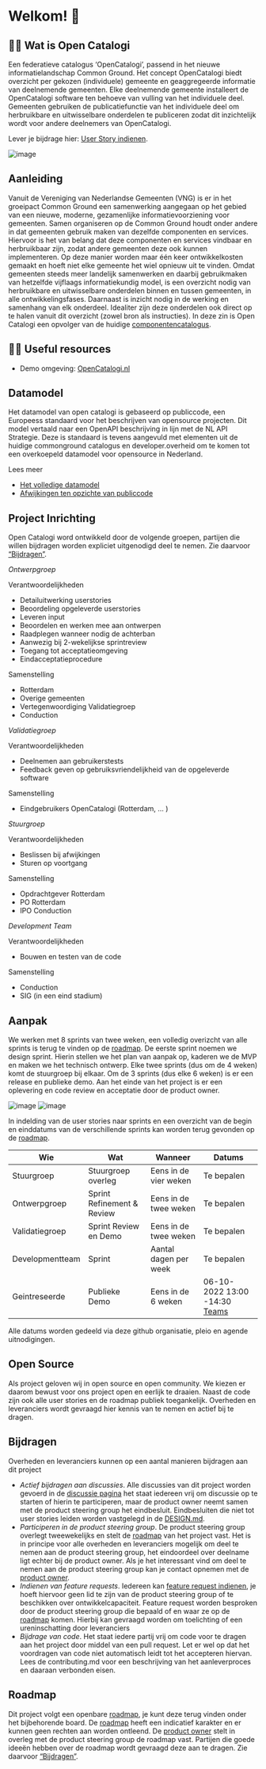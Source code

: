
# Welkom! 👋

## 🙋‍♀️ Wat is Open Catalogi
Een federatieve catalogus ‘OpenCatalogi’, passend in het nieuwe informatielandschap Common Ground. Het concept OpenCatalogi biedt overzicht per gekozen (individuele) gemeente en geaggregeerde informatie van deelnemende gemeenten. Elke deelnemende gemeente installeert de OpenCatalogi software ten behoeve van vulling van het individuele deel. Gemeenten gebruiken de publicatiefunctie van het individuele deel om herbruikbare en uitwisselbare onderdelen te publiceren zodat dit inzichtelijk wordt voor andere deelnemers van OpenCatalogi.

Lever je bijdrage hier: [User Story indienen](https://github.com/OpenCatalogi/.github/issues/new/choose).

![image](https://user-images.githubusercontent.com/4021899/175858094-1000864a-525d-4f86-934a-07490bc796e9.png)


## Aanleiding
Vanuit de Vereniging van Nederlandse Gemeenten (VNG) is er in het groeipact Common Ground een samenwerking aangegaan op het gebied van een nieuwe, moderne, gezamenlijke informatievoorziening voor gemeenten. Samen organiseren op de Common Ground houdt onder andere in dat gemeenten gebruik maken van dezelfde componenten en services. Hiervoor is het van belang dat deze componenten en services vindbaar en herbruikbaar zijn, zodat andere gemeenten deze ook kunnen implementeren. Op deze manier worden maar één keer ontwikkelkosten gemaakt en hoeft niet elke gemeente het wiel opnieuw uit te vinden. Omdat gemeenten steeds meer landelijk samenwerken en daarbij gebruikmaken van hetzelfde vijflaags informatiekundig model, is een overzicht nodig van herbruikbare en uitwisselbare onderdelen binnen en tussen gemeenten, in alle ontwikkelingsfases. Daarnaast is inzicht nodig in de werking en samenhang van elk onderdeel. Idealiter zijn deze onderdelen ook direct op te halen vanuit dit overzicht (zowel bron als instructies). In deze zin is Open Catalogi een opvolger van de huidige [componentencatalogus](https://componentencatalogus.commonground.nl/).

## 👩‍💻 Useful resources 
- Demo omgeving: [OpenCatalogi.nl](https://opencatalogi.nl)

## Datamodel
Het datamodel van open catalogi is gebaseerd op publiccode, een Europeess standaard voor het beschrijven van opensource projecten. Dit model vertaald naar een OpenAPI beschrijving in lijn met de NL API Strategie. Deze is standaard is tevens aangevuld met elementen uit de huidige commonground catalogus en developer.overheid om te komen tot een overkoepeld datamodel voor opensource in Nederland.

Lees meer
-	[Het volledige datamodel](https://conduction.stoplight.io/docs/publiccode)
-	[Afwijkingen ten opzichte van publiccode](https://github.com/OpenCatalogi/.github/discussions/10)

## Project Inrichting
Open Catalogi word ontwikkeld door de volgende groepen, partijen die willen bijdragen worden expliciet uitgenodigd deel te nemen. Zie daarvoor [“Bijdragen”](#bijdragen).

*Ontwerpgroep*

Verantwoordelijkheden
- Detailuitwerking userstories
- Beoordeling opgeleverde userstories
- Leveren input
- Beoordelen en werken mee aan ontwerpen
- Raadplegen wanneer nodig de achterban
- Aanwezig bij 2-wekelijkse sprintreview
- Toegang tot acceptatieomgeving
- Eindacceptatieprocedure 

Samenstelling
- Rotterdam
- Overige gemeenten
- Vertegenwoordiging Validatiegroep
- Conduction

*Validatiegroep*

Verantwoordelijkheden
- Deelnemen aan gebruikerstests
- Feedback geven op gebruiksvriendelijkheid van de opgeleverde software

Samenstelling
- Eindgebruikers OpenCatalogi (Rotterdam, … ) 

*Stuurgroep*

Verantwoordelijkheden
- Beslissen bij afwijkingen
- Sturen op voortgang

Samenstelling
- Opdrachtgever Rotterdam
- PO Rotterdam
- IPO Conduction

*Development Team*

Verantwoordelijkheden
- Bouwen en testen van de code

Samenstelling
- Conduction
- SIG (in een eind stadium)

## Aanpak
We werken met 8 sprints van twee weken, een volledig overizcht van alle sprints is terug te vinden op de [roadmap](https://github.com/orgs/OpenCatalogi/projects/1). De eerste sprint noemen we design sprint. Hierin stellen we het plan van aanpak op, kaderen we de MVP en maken we het technisch ontwerp. Elke twee sprints (dus om de 4 weken) komt de stuurgroep bij elkaar. Om de 3 sprints (dus elke 6 weken) is er een release en publieke demo.  Aan het einde van het project is er een oplevering en code review en acceptatie door de product owner.

![image](https://user-images.githubusercontent.com/102670903/177734451-c63aadf9-0dd8-4d66-8a36-83f95fe788ab.png)
![image](https://user-images.githubusercontent.com/102670903/177733700-0d95fd56-f123-4264-94c2-feb0c56506e6.png)

In indelding van de user stories naar sprints en een overzicht van de begin en einddatums van de verschillende sprints kan worden terug gevonden op de [roadmap](https://github.com/orgs/OpenCatalogi/projects/1).

| Wie             | Wat                    | Wanneer               | Datums      |
|-----------------|------------------------|-----------------------|-------------|
| Stuurgroep      | Stuurgroep overleg     | Eens in de vier weken | Te bepalen  |
| Ontwerpgroep    | Sprint Refinement & Review     | Eens in de twee weken | Te bepalen  |
| Validatiegroep  | Sprint Review en Demo  | Eens in de twee weken | Te bepalen  |
| Developmentteam | Sprint                 | Aantal dagen per week | Te bepalen  |
| Geintreseerde   | Publieke Demo          | Eens in de 6 weken    | 06-10-2022 13:00 -14:30 [Teams](https://teams.microsoft.com/l/meetup-join/19%3ameeting_YzU4YzkxMWItNTAxNy00ZmRkLTg5YmUtY2NlYWIwNWVhYzVk%40thread.v2/0?context=%7b%22Tid%22%3a%2249c4cd82-8f65-4d6a-9a3b-0ecd07c0cf5b%22%2c%22Oid%22%3a%221b462843-5753-4f96-8506-d9af1b7f6024%22%7d) |

Alle datums worden gedeeld via deze github organisatie, pleio en agende uitnodigingen.

## Open Source
Als project geloven wij in open source en open community. We kiezen er daarom bewust voor ons project open en eerlijk te draaien. Naast de code zijn ook alle user stories en de roadmap publiek toegankelijk. Overheden en leveranciers wordt gevraagd hier kennis van te nemen en actief bij te dragen.

## Bijdragen
Overheden en leveranciers kunnen op een aantal manieren bijdragen aan dit project

- *Actief bijdragen aan discussies*.  Alle discussies van dit project worden gevoerd in de [discussie pagina](/orgs/OpenCatalogi/discussions) het staat iedereen vrij om discussie op te starten of hierin te participeren, maar de product owner neemt samen met de product steering group het eindbesluit. Eindbesluiten die niet tot user stories leiden worden vastgelegd in de [DESIGN.md](/OpenCatalogi/.github/blob/main/DESIGN.md).
- *Participeren in de product steering group*. De product steering group overlegt tweewekelijks en stelt de  [roadmap](https://github.com/orgs/OpenCatalogi/projects/1) van het project vast.  Het is in principe voor alle overheden en leveranciers mogelijk om deel te nemen aan de product steering group, het eindoordeel over deelname ligt echter bij de product owner.  Als je het interessant vind om deel te nemen aan de product steering group kan je contact opnemen met de [product owner](https://github.com/RonaldvCortenberghe).
- *Indienen van feature requests*. Iedereen kan [feature request indienen](https://github.com/OpenCatalogi/.github/issues/new/choose), je hoeft hiervoor geen lid te zijn van de product steering group of te beschikken over ontwikkelcapaciteit.  Feature request worden besproken door de product steering group die bepaald of en waar ze op de [roadmap](/orgs/OpenCatalogi/projects/1/views/2) komen. Hierbij kan gevraagd worden om toelichting of een ureninschatting door leveranciers
- *Bijdrage van code*. Het staat iedere partij vrij om code voor te dragen aan het project door middel van een pull request. Let er wel op dat het voordragen van code niet automatisch leidt tot het accepteren hiervan. Lees de contributing.md voor een beschrijving van het aanleverproces en daaraan verbonden eisen.

## Roadmap
Dit project volgt een openbare [roadmap](https://github.com/orgs/OpenCatalogi/projects/1), je kunt deze terug vinden onder het bijbehorende board. De  [roadmap](https://github.com/orgs/OpenCatalogi/projects/1) heeft een indicatief karakter en er kunnen geen rechten aan worden ontleend. De [product owner](https://github.com/RonaldvCortenberghe) stelt in overleg met de product steering group de roadmap vast. Partijen die goede ideeën hebben over de roadmap wordt gevraagd deze aan te dragen. Zie daarvoor [“Bijdragen”](#bijdragen).
